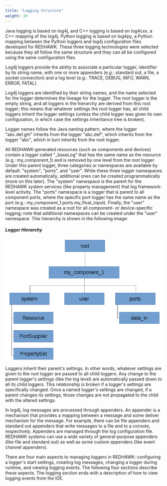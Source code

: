 ```yaml
---
title: "Logging Structure"
weight: 10
---
```


Java logging is based on log4j, and C++ logging is based on log4cxx, a C++ mapping of the log4j. Python logging is based on log4py, a Python mapping between the Python loggers and log4j configuration files developed for REDHAWK. These three logging technologies were selected because they all follow the same structure and they can all be configured using the same configuration files.

Log4j loggers provide the ability to associate a particular logger, identifier by its string name, with one or more appenders (e.g.: standard out, a file, a socket connection) and a log level (e.g.: TRACE, DEBUG, INFO, WARN, ERROR, FATAL).

Log4j loggers are identified by their string names, and the name selected for the logger determines the lineage for the logger. The root logger is the empty string, and all loggers in the hierarchy are derived from this root logger; this means that whatever settings the root logger has, all child loggers inherit the logger settings (unless the child logger was given its own configuration, in which case the settings inheritance tree is broken).

Logger names follow the Java naming pattern, where the logger "abc.def.ghi" inherits from the logger "abc.def", which inherits from the logger "abc", which in turn inherits from the root logger.

All REDHAWK-generated resources (such as components and devices) contain a logger called "_baseLog" that has the same name as the resource (e.g.: my_component_1) and is removed by one level from the root logger. Under this parent logger, three categories or namespaces are available by default: "system", "ports", and "user". While these three logger namespaces are created automatically, additional ones can be created programmatically (more on this later). The "system" namespace is the parent for the REDHAWK system services (like property management) that log framework-level activity. The "ports" namespace is a logger that is parent to all component ports, where the specific port logger has the same name as the port (e.g.: my_component_1.ports.my_float_input). Finally, the "user" namespace was created as a root for all component- or device-specific logging; note that additional namespaces can be created under the "user" namespace. This hierarchy is shown in the following image:

##### Logger Hierarchy
![Logger Hierarchy](../images/LoggerHierarchy.png)

Loggers inherit their parent's settings. In other words, whatever settings are given to the root logger are passed to all child loggers. Any change to the parent logger's settings (like the log level) are automatically passed down to all its child loggers. This relationship is broken if a logger's settings are specifically changed. Once a named logger's settings are changed, if a parent changes its settings, those changes are not propagated to the child with the altered settings.

In log4j, log messages are processed through appenders. An appender is a mechanism that provides a mapping between a message and some deliver mechanism for the message. For example, there can be file appenders and standard out appenders that write messages to a file and to a console, respectively. Appenders are managed through the log configuration file. REDHAWK systems can use a wide variety of general-purpose appenders (like file and standard out) as well as some custom appenders (like event channel appenders).

There are four main aspects to managing loggers in REDHAWK: configuring a logger's start settings, creating log messages, changing a logger during runtime, and viewing logging events. The following four sections describe these aspects. The logging section ends with a description of how to view logging events from the IDE.

